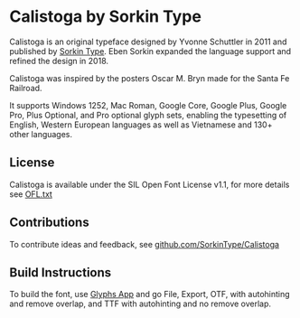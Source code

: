 Calistoga by Sorkin Type
===========================

Calistoga is an original typeface designed by Yvonne Schuttler in 2011 and published by [Sorkin Type](https://www.sorkintype.com). 
Eben Sorkin expanded the language support and refined the design in 2018.

Calistoga was inspired by the posters Oscar M. Bryn made for the Santa Fe Railroad.

It supports Windows 1252, Mac Roman, Google Core, Google Plus, Google Pro, Plus Optional, and Pro optional glyph sets, enabling the typesetting of English, Western European languages as well as Vietnamese and 130+ other languages.

License
-------

Calistoga is available under the SIL Open Font License v1.1, for more details see [OFL.txt](OFL.txt)

Contributions
-------------

To contribute ideas and feedback, see [github.com/SorkinType/Calistoga](https://github.com/SorkinType/Calistoga)

Build Instructions
------------------

To build the font, use [Glyphs App](https://www.glyphapp.com) and go File, Export, OTF, with autohinting and remove overlap, and TTF with autohinting and no remove overlap.
